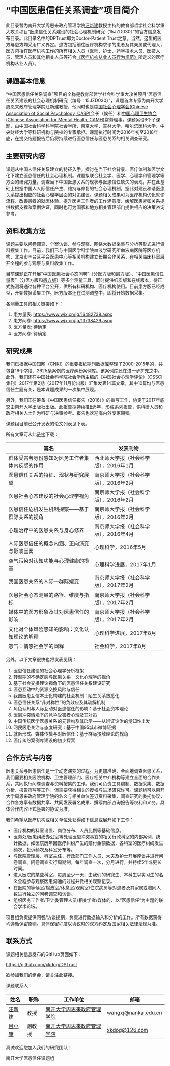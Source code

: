 

# “中国医患信任关系调查”项目简介

此目录暂为南开大学周恩来政府管理学院[汪新建](http://zfxy.nankai.edu.cn/wangxinjian)教授主持的教育部哲学社会科学重大攻关项目“医患信任关系建设的社会心理机制研究（15JZD030）”的官方信息发布目录。此目录名中的DPTrust即为Doctor-Patient Trust之意。当然，这里的医方与患方均采用广义界定。患方包括前往医疗机构求诊的患者及其亲属或代理人，医方包括在医疗机构工作的所有相关人员（医师、护士、药学技术人员、医技人员、管理人员和其他相关人员等符合[《医疗机构从业人员行为规范》](http://www.gov.cn/gzdt/2012-07/18/content_2186360.htm)所定义的医疗机构从业人员）。


## 课题基本信息

“中国医患信任关系调查”项目的全称是教育部哲学社会科学重大攻关项目“医患信任关系建设的社会心理机制研究（编号：15JZD030）”，课题首席专家为南开大学周恩来政府管理学院汪新建教授，他同时也是[中国社会心理学会(Chinese Association of Social Psychology, CASP)](http://www.casponline.org.cn/)会长（候任）和[中国心理卫生协会(Chinese Association for Mental Health, CAMH)](http://www.camh.org.cn/)常务理事。课题另设6个子课题，由中国社会科学科学院社会学所、南京大学、吉林大学、哈尔滨医科大学、中央财经大学等科研机构与院校的专家承担。课题执行时间为2016年初至2018年底，在提交结题报告后仍将持续进行医患信任与医患关系的相关调查研究。

## 主要研究内容

课题从中国人信任关系建立的特征入手，探讨在当下社会背景、医疗体制和医学文化下建立医患信任的社会心理机制。课题拟联合社会学、医学、心理学和管理学等方面的研究力量，调查当下中国医患关系的现状与医患信任缺失的表现，并在此基础上根据中国人人际信任产生、维持与修复的社会心理机制，据此对建设和谐医患关系提出相应的社会心理学层面的对策建议。课题相关成果可为医疗机构优化就诊流程、改善患者的就医体验、提升医务工作者的工作满意度、缓解医患紧张关系提供数据支撑和案例佐证，同时也可为国家和地方相关管理部门提供相应的决策咨询参考。


## 资料收集方法

课题主要以问卷调查、个案访谈、参与观察、网络大数据采集与分析等形式进行资料搜集工作。目前，我们已与中国医学科学院血液学研究所血液病医院等医疗机构、北京市丰台区平合医患中心等相关机构建立长期合作关系，在相关临床科室展开全程的参与观察与资料收集工作。

目前课题正在开展“中国医患社会心态问卷”（分医方版和[患方版](https://www.wjx.cn/jq/13738429.aspx)）、“中国医患信任量表”（分医方版和[患方版](https://www.wjx.cn/jq/16482738.aspx)）等多个测量工具，同时提供纸质版和在线版本，待正式施测将通过各种平台公开，供所有科研机构、医疗机构使用。目前患方版已经成型，开始数据采集工作。医方版本还在试测调整中，即将开始数据采集。

各测量工具的相关链接如下：

1. 患方量表: https://www.wjx.cn/jq/16482738.aspx
1. 患方问卷: https://www.wjx.cn/jq/13738429.aspx
1. 医方量表: 待确定
1. 医方问卷: 待确定


## 研究成果


我们已根据中国知网（CNKI）的重要报纸期刊数据库整理了2000-2015年的，共包含16个字段、2625条案例的医疗纠纷案例库。该案例库还在进一步扩充之中。此外，我们还在中国社会科学院社会学所主编的[《中国社会心理学评论》](http://jikan.ssap.com.cn/collectedPapers_475.html)（CSSCI集刊）2017年第2期（2017年11月份出版）汇集发表14篇文章，其中10篇均与医患信任主题有关，是本课题成果的一次集中展现。

另外，我们正在筹备《中国医患信任报告（2016）》的撰写工作，协定于2017年底交由南开大学出版社出版。此报告拟持续推出5年，形成系列报告，供科研人员和政府相关人士作为科研与决策参考。报告也欢迎海内外专家赐稿。

课题组目前已公开发表的论文列表见下表。

所有文章可从此[链接](https://pan.baidu.com/s/1c2IhsBY#list/path=%2F)下载：

篇名 |	发表刊物
-----|------------
群体受害者身份感知对医务工作者集体内疚感的作用 |	西北师大学报（社会科学版），2016年1月
医患信任关系的特征、现状与研究展望	| 南京师大学报（社会科学版），2016年2月
医患社会心态建设的社会心理学视角	| 南京师大学报（社会科学版），2016年2月
医患信任危机发生机制探察——基于群际关系的视角	| 南京师大学报（社会科学版），2016年2月
心理治疗中的医患关系与身心修养	| 南京师大学报（社会科学版），2016年4月
人际医患信任的概念内涵、正向演变与影响因素	| 心理科学，2016年5月
空气污染对认知功能与心理健康的损害	| 心理科学进展，2017年1月
我国医患关系的人际—群际嬗变	| 南京师大学报（社会科学版），2017年2月
医患社会心态测量的路径、维度与指标	| 南京师大学报（社会科学版），2017年2月
媒体中的医方形象及其对医患信任的影响	| 南京师大学报（社会科学版），2017年2月
文化对个体风险感知的影响：文化认知理论的解释	| 心理科学进展，2017年8月
怨气：情感社会学的阐释	| 社会科学，2017年8月


另外，以下文章很快也将发表见稿：

1. 医患信任建设的社会心理学分析框架
1. 转型期的不确定感与医患关系：文化心理学的视角
1. 基于社会交换理论视角下的医患信任关系建设研究
1. 医患互动中的资源交换风险与信任
1. 我国医患互信本土化构建的社会机制：陌生关系熟悉化
1. 医患信任关系“非对称性”的负效应及其疏解机制
1. 角色认知与人际互动对医患信任的影响：基于社会资本理论
1. 医患冲突情境下的竞争受害者心理及其对策
1. 中国传统医学医患关系的元建构及其启示——从辨证论治的觉知性出发
1. 网民医患关注与态度研究：基于中国95城市微博证据
1. 就医形式、媒体传播与对医信任：基于群际接触理论的视角
1. 医疗纠纷案例库建设的初步探索

## 合作方式与内容

医患关系与医患信任是一个动态演变的过程。为更加准确、全面地调查医患关系，我们需要相关医院机构、卫生管理部门、医疗相关中介机构等建立全面的合作关系，共同执行问卷调查与资料搜集的工作。我们可负责工具编制、数据采集、数据分析、报告撰写等工作，但需要获得相关的授权与进场研究许可。课题组可以南开大学周恩来政府管理学院的名义与相关单位签订资料采集、调查研究的委托协议，合作各方享有数据共享、共同发表署名成果、撰写内部咨询报告等权利和义务。具体合作内容正式签署的协议为准。

我们希望从医疗机构或相关单位处获得如下信息或展开如下工作：

- 医疗机构的科室设置、岗位分布、人员比例等基础信息。
- 医务处/医患纠纷办公室等处理医患冲突事宜的相关行政科室的内部案例、统计数据，如医院历年因医疗纠纷产生的赔付金额数据，各科室的医疗纠纷发生频次，投诉频次及科室分布等。
- 与医院管理层、科室主任、行政部门工作人员、大夫及护士开展座谈并进行问卷调查。问卷调查实行周期制，每年调查一次，分月进行，并持续5年或更长时间。
- 进入医院的某些科室，每周至少一天，由我们的研究生、本科生以实习生的名义全程参与观察医患沟通的过程并做相关观察记录。
- 在医院的等候室/输液室/休息室/观察室/住院病房等对患者及其家属或陪同人数进行独立的问卷调查和访谈。
- 组织医务工作者/卫计委管理人员/相关学者/媒体的、以“医患信任”为主题的联合学术论坛。

项目组负责提供问卷/访谈提纲，负责进行数据输入和分析的工作。所有数据获得均遵循保密原则。具体保密程度以协议时的双方约定及国家相关法律法规为准。


## 联系方式

课题相关信息发布的GitHub页面如下：

https://github.com/xkdog/DPTrust

欲参加我们的组会，请关注此[链接](https://github.com/xkdog/DPTrust/blob/master/seminars)。


课题联系人：

姓名 | 职称 | 工作单位 | 邮箱
----|---|-----|------
[汪新建](http://zfxy.nankai.edu.cn/wangxinjian) | 教授  | [南开大学周恩来政府管理学院](http://zfxy.nankai.edu.cn/faculty/psychology)  | wangxj@nankai.edu.cn
[吕小康](http://zfxy.nankai.edu.cn/xk) | 副教授 | [南开大学周恩来政府管理学院](http://zfxy.nankai.edu.cn/faculty/psychology)  | xkdog@126.com


真诚欢迎您加入我们的研究团队！

南开大学医患信任课题组



